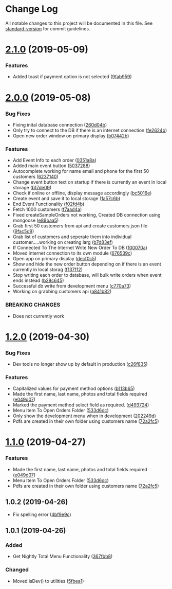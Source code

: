 # Change Log

All notable changes to this project will be documented in this file. See [standard-version](https://github.com/conventional-changelog/standard-version) for commit guidelines.

# [2.1.0](https://github.com/BrandonSmith8038/electron-onsite-photo-order/compare/v2.0.0...v2.1.0) (2019-05-09)


### Features

* Added toast if payment option is not selected ([9fab959](https://github.com/BrandonSmith8038/electron-onsite-photo-order/commit/9fab959))



# [2.0.0](https://github.com/BrandonSmith8038/electron-onsite-photo-order/compare/v1.2.0...v2.0.0) (2019-05-08)


### Bug Fixes

* Fixing inital database connection ([260d04b](https://github.com/BrandonSmith8038/electron-onsite-photo-order/commit/260d04b))
* Only try to connect to the DB if there is an internet connection ([fe2624b](https://github.com/BrandonSmith8038/electron-onsite-photo-order/commit/fe2624b))
* Open new order window on primary display ([b07442b](https://github.com/BrandonSmith8038/electron-onsite-photo-order/commit/b07442b))


### Features

* Add Event Info to each order ([0351a8a](https://github.com/BrandonSmith8038/electron-onsite-photo-order/commit/0351a8a))
* Added main event button ([5037288](https://github.com/BrandonSmith8038/electron-onsite-photo-order/commit/5037288))
* Autocomplete working for name email and phone for the first 50 customers ([6237140](https://github.com/BrandonSmith8038/electron-onsite-photo-order/commit/6237140))
* Change event button text on startup if there is currently an event in local storage ([b17de09](https://github.com/BrandonSmith8038/electron-onsite-photo-order/commit/b17de09))
* Check if online or offline, display message accordingly ([bc5016e](https://github.com/BrandonSmith8038/electron-onsite-photo-order/commit/bc5016e))
* Create event and save it to local storage ([1a57c6b](https://github.com/BrandonSmith8038/electron-onsite-photo-order/commit/1a57c6b))
* End Event Functionality ([f02fd4b](https://github.com/BrandonSmith8038/electron-onsite-photo-order/commit/f02fd4b))
* Fetch 1000 customers ([f7aad4a](https://github.com/BrandonSmith8038/electron-onsite-photo-order/commit/f7aad4a))
* Fixed createSampleOrders not working, Created DB connection using mongoose ([e89baa5](https://github.com/BrandonSmith8038/electron-onsite-photo-order/commit/e89baa5))
* Grab first 50 customers from api and create customers.json file ([9fac5d9](https://github.com/BrandonSmith8038/electron-onsite-photo-order/commit/9fac5d9))
* Grab list of customers and seperate them into individual customer.....working on creating larg ([b7d83ef](https://github.com/BrandonSmith8038/electron-onsite-photo-order/commit/b7d83ef))
* If Connected To The Internet Write New Order To DB ([100070a](https://github.com/BrandonSmith8038/electron-onsite-photo-order/commit/100070a))
* Moved internet connection to its own module ([676539c](https://github.com/BrandonSmith8038/electron-onsite-photo-order/commit/676539c))
* Open app on primary display ([decf0c5](https://github.com/BrandonSmith8038/electron-onsite-photo-order/commit/decf0c5))
* Show and hide the new order button depending on if there is an event currently in local storag ([f137f12](https://github.com/BrandonSmith8038/electron-onsite-photo-order/commit/f137f12))
* Stop writing each order to database, will bulk write orders when event ends instead ([b28c645](https://github.com/BrandonSmith8038/electron-onsite-photo-order/commit/b28c645))
* Successful db write from development menu ([c770a73](https://github.com/BrandonSmith8038/electron-onsite-photo-order/commit/c770a73))
* Working on grabbing customers api ([a841b82](https://github.com/BrandonSmith8038/electron-onsite-photo-order/commit/a841b82))


### BREAKING CHANGES

* Does not currently work



# [1.2.0](https://github.com/BrandonSmith8038/electron-onsite-photo-order/compare/v1.0.2...v1.2.0) (2019-04-30)


### Bug Fixes

* Dev tools no longer show up by default in production ([c26f835](https://github.com/BrandonSmith8038/electron-onsite-photo-order/commit/c26f835))


### Features

* Capitalized values for payment method options ([b113b65](https://github.com/BrandonSmith8038/electron-onsite-photo-order/commit/b113b65))
* Made the first name, last name, photos and total fields required ([e049d07](https://github.com/BrandonSmith8038/electron-onsite-photo-order/commit/e049d07))
* Marked the payment method select field as required. ([d493724](https://github.com/BrandonSmith8038/electron-onsite-photo-order/commit/d493724))
* Menu Item To Open Orders Folder ([533d6dc](https://github.com/BrandonSmith8038/electron-onsite-photo-order/commit/533d6dc))
* Only show the development menu when in development ([202249d](https://github.com/BrandonSmith8038/electron-onsite-photo-order/commit/202249d))
* Pdfs are created in their own folder using customers name ([72a2fc5](https://github.com/BrandonSmith8038/electron-onsite-photo-order/commit/72a2fc5))



# [1.1.0](https://github.com/BrandonSmith8038/electron-onsite-photo-order/compare/v1.0.2...v1.1.0) (2019-04-27)


### Features

* Made the first name, last name, photos and total fields required ([e049d07](https://github.com/BrandonSmith8038/electron-onsite-photo-order/commit/e049d07))
* Menu Item To Open Orders Folder ([533d6dc](https://github.com/BrandonSmith8038/electron-onsite-photo-order/commit/533d6dc))
* Pdfs are created in their own folder using customers name ([72a2fc5](https://github.com/BrandonSmith8038/electron-onsite-photo-order/commit/72a2fc5))



## 1.0.2 (2019-04-26)

- Fix spelling error ([4bf9e9c](https://github.com/BrandonSmith8038/electron-onsite-photo-order/commit/4bf9e9c))

## 1.0.1 (2019-04-26)

### Added

- Get Nightly Total Menu Functionality ([367fbb8](https://github.com/BrandonSmith8038/electron-onsite-photo-order/commit/367fbb8))

### Changed

- Moved isDev() to utilities ([5fbea1](https://github.com/BrandonSmith8038/electron-onsite-photo-order/commit/5fbea1))
